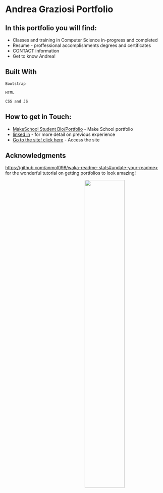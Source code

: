 # Andrea Graziosi Portfolio

## In this portfolio you will find:
* Classes and training in Computer Science in-progress and completed
* Resume - proffessional accomplishments degrees and certificates
* CONTACT information
* Get to know Andrea!  

## Built With


```
Bootstrap
```

```
HTML
```

```
CSS and JS
```

## How to get in Touch:

* [MakeSchool Student Bio/Portfolio](https://www.makeschool.com/portfolio/andrea-graziosi) - Make School portfolio 
* [linked in](https://www.linkedin.com/in/andrea-g-graziosi/) - for more detail on previous experience
* [Go to the site! click here](http://AndreaGraziosi.github.io/index.html#about-me) - Access the site



## Acknowledgments
https://github.com/anmol098/waka-readme-stats#update-your-readme> for the wonderful tutorial on getting portfolios to look amazing!


<img width="50%" align="right" src="https://github-readme-stats.vercel.app/api?username=AndreaGraziosi&show_icons=true&hide_border=true" />